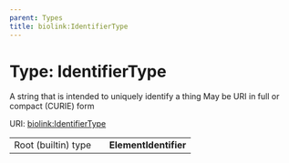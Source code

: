 ```yaml
---
parent: Types
title: biolink:IdentifierType
---
```


# Type: IdentifierType


A string that is intended to uniquely identify a thing May be URI in full or compact (CURIE) form

URI: [biolink:IdentifierType](https://w3id.org/biolink/vocab/IdentifierType)

|  |  |  |
| --- | --- | --- |
| Root (builtin) type | | **ElementIdentifier** |
